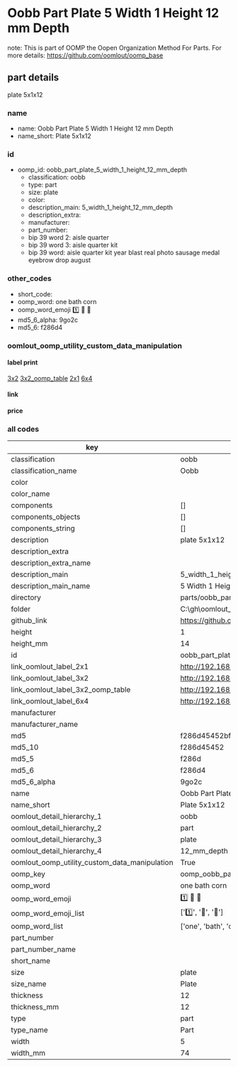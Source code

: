 # Oobb Part Plate 5 Width 1 Height 12 mm Depth  

note: This is part of OOMP the Oopen Organization Method For Parts. For more details: https://github.com/oomlout/oomp_base

##  part details
  



plate 5x1x12



### name
* name: Oobb Part Plate 5 Width 1 Height 12 mm Depth
* name_short: Plate 5x1x12 
### id
* oomp_id: oobb_part_plate_5_width_1_height_12_mm_depth
  * classification: oobb
  * type: part
  * size: plate
  * color: 
  * description_main: 5_width_1_height_12_mm_depth
  * description_extra: 
  * manufacturer: 
  * part_number: 
  * bip 39 word 2: aisle quarter
  * bip 39 word 3: aisle quarter kit
  * bip 39 word: aisle quarter kit year blast real photo sausage medal eyebrow drop august

### other_codes
* short_code: 
* oomp_word: one bath corn
* oomp_word_emoji :one: :bath: :corn:
* md5_6_alpha: 9go2c
* md5_6: f286d4






### oomlout_oomp_utility_custom_data_manipulation
#### label print
[3x2](http://192.168.1.245:1112/?label=oomp%209go2c)
[3x2_oomp_table](http://192.168.1.108:1112/?label=oomp%209go2c)
[2x1](http://192.168.1.242:1112/?label=oomp%209go2c)
[6x4](http://192.168.1.55:1112/?label=oomp%209go2c)    

#### link

                              

#### price







### all codes 
| key | value |  
| --- | --- |  
| classification | oobb |  
| classification_name | Oobb |  
| color |  |  
| color_name |  |  
| components | [] |  
| components_objects | [] |  
| components_string | [] |  
| description | plate 5x1x12 |  
| description_extra |  |  
| description_extra_name |  |  
| description_main | 5_width_1_height_12_mm_depth |  
| description_main_name | 5 Width 1 Height 12 mm Depth |  
| directory | parts/oobb_part_plate_5_width_1_height_12_mm_depth |  
| folder | C:\gh\oomlout_oobb_version_4_generated_parts\things\oobb_part_plate_5_width_1_height_12_mm_depth |  
| github_link | https://github.com/oomlout/oomlout_oomp_part_src/tree/main/parts/oobb_part_plate_5_width_1_height_12_mm_depth |  
| height | 1 |  
| height_mm | 14 |  
| id | oobb_part_plate_5_width_1_height_12_mm_depth |  
| link_oomlout_label_2x1 | http://192.168.1.242:1112/?label=oomp%209go2c |  
| link_oomlout_label_3x2 | http://192.168.1.245:1112/?label=oomp%209go2c |  
| link_oomlout_label_3x2_oomp_table | http://192.168.1.108:1112/?label=oomp%209go2c |  
| link_oomlout_label_6x4 | http://192.168.1.55:1112/?label=oomp%209go2c |  
| manufacturer |  |  
| manufacturer_name |  |  
| md5 | f286d45452bfb476cb8bbfeef5ebd82d |  
| md5_10 | f286d45452 |  
| md5_5 | f286d |  
| md5_6 | f286d4 |  
| md5_6_alpha | 9go2c |  
| name | Oobb Part Plate 5 Width 1 Height 12 mm Depth |  
| name_short | Plate 5x1x12  |  
| oomlout_detail_hierarchy_1 | oobb |  
| oomlout_detail_hierarchy_2 | part |  
| oomlout_detail_hierarchy_3 | plate |  
| oomlout_detail_hierarchy_4 | 12_mm_depth |  
| oomlout_oomp_utility_custom_data_manipulation | True |  
| oomp_key | oomp_oobb_part_plate_5_width_1_height_12_mm_depth |  
| oomp_word | one bath corn |  
| oomp_word_emoji | :one: :bath: :corn: |  
| oomp_word_emoji_list | [':one:', ':bath:', ':corn:'] |  
| oomp_word_list | ['one', 'bath', 'corn'] |  
| part_number |  |  
| part_number_name |  |  
| short_name |  |  
| size | plate |  
| size_name | Plate |  
| thickness | 12 |  
| thickness_mm | 12 |  
| type | part |  
| type_name | Part |  
| width | 5 |  
| width_mm | 74 |  
